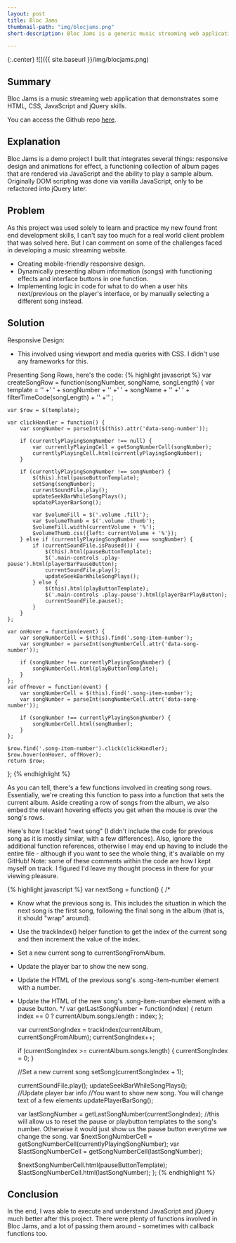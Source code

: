 ```yaml
---
layout: post
title: Bloc Jams
thumbnail-path: "img/blocjams.png"
short-description: Bloc Jams is a generic music streaming web application that hosts a collection of albums and a playable list of songs.

---
```


{:.center}
![]({{ site.baseurl }}/img/blocjams.png)

## Summary

Bloc Jams is a music streaming web application that demonstrates some HTML, CSS, JavaScript and jQuery skills.

You can access the Github repo [here](https://github.com/aizkhaj/bloc-jams).

## Explanation

Bloc Jams is a demo project I built that integrates several things: responsive design and animations for effect, a functioning collection of album pages that are rendered via JavaScript and the ability to play a sample album. Originally DOM scripting was done via vanilla JavaScript, only to be refactored into jQuery later.

## Problem

As this project was used solely to learn and practice my new found front end development skills, I can't say too much for a real world client problem that was solved here. But I can comment on some of the challenges faced in developing a music streaming website.

* Creating mobile-friendly responsive design.
* Dynamically presenting album information (songs) with functioning effects and interface buttons in one function.
* Implementing logic in code for what to do when a user hits next/previous on the player's interface, or by manually selecting a different song instead.

## Solution

Responsive Design:
* This involved using viewport and media queries with CSS. I didn't use any frameworks for this.

Presenting Song Rows, here's the code:
{% highlight javascript %}
var createSongRow = function(songNumber, songName, songLength) {
    var template =
     '<tr class="album-view-song-item">'
    +'  <td class="song-item-number" data-song-number="'+ songNumber +'">' + songNumber + '</td>'
    +'  <td class="song-item-title">' + songName + '</td>'
    +'  <td class="song-item-duration">' + filterTimeCode(songLength) + '</td>'
    +'</tr>'
    ;

    var $row = $(template);

    var clickHandler = function() {
        var songNumber = parseInt($(this).attr('data-song-number'));

        if (currentlyPlayingSongNumber !== null) {
            var currentlyPlayingCell = getSongNumberCell(songNumber);
            currentlyPlayingCell.html(currentlyPlayingSongNumber);
        }

        if (currentlyPlayingSongNumber !== songNumber) {
            $(this).html(pauseButtonTemplate);
            setSong(songNumber);
            currentSoundFile.play();
            updateSeekBarWhileSongPlays();
            updatePlayerBarSong();

            var $volumeFill = $('.volume .fill');
            var $volumeThumb = $('.volume .thumb');
            $volumeFill.width(currentVolume + '%');
            $volumeThumb.css({left: currentVolume + '%'});
        } else if (currentlyPlayingSongNumber === songNumber) {
            if (currentSoundFile.isPaused()) {
                $(this).html(pauseButtonTemplate);
                $('.main-controls .play-pause').html(playerBarPauseButton);
                currentSoundFile.play();
                updateSeekBarWhileSongPlays();
            } else {
                $(this).html(playButtonTemplate);
                $('.main-controls .play-pause').html(playerBarPlayButton);
                currentSoundFile.pause();
            }
        }
    };

    var onHover = function(event) {
        var songNumberCell = $(this).find('.song-item-number');
        var songNumber = parseInt(songNumberCell.attr('data-song-number'));

        if (songNumber !== currentlyPlayingSongNumber) {
            songNumberCell.html(playButtonTemplate);
        }
    };
    var offHover = function(event) {
        var songNumberCell = $(this).find('.song-item-number');
        var songNumber = parseInt(songNumberCell.attr('data-song-number'));

        if (songNumber !== currentlyPlayingSongNumber) {
            songNumberCell.html(songNumber);
        }
    };

    $row.find('.song-item-number').click(clickHandler);
    $row.hover(onHover, offHover);
    return $row;
};
{% endhighlight %}

As you can tell, there's a few functions involved in creating song rows. Essentially, we're creating this function to pass into a function that sets the current album. Aside creating a row of songs from the album, we also embed the relevant hovering effects you get when the mouse is over the song's rows.

Here's how I tackled "next song" (I didn't include the code for previous song as it is mostly similar, with a few differences). Also, ignore the additional function references, otherwise I may end up having to include the entire file - although if you want to see the whole thing, it's available on my GitHub! Note: some of these comments within the code are how I kept myself on track. I figured I'd leave my thought process in there for your viewing pleasure.

{% highlight javascript %}
var nextSong = function() {
/*
- Know what the previous song is. This includes the situation in which the next song is the first song, following the final song in the album (that is, it should "wrap" around).
- Use the trackIndex() helper function to get the index of the current song and then increment the value of the index.
- Set a new current song to currentSongFromAlbum.
- Update the player bar to show the new song.
- Update the HTML of the previous song's .song-item-number element with a number.
- Update the HTML of the new song's .song-item-number element with a pause button.
*/
    var getLastSongNumber = function(index) {
        return index == 0 ? currentAlbum.songs.length : index;
    };

    var currentSongIndex = trackIndex(currentAlbum, currentSongFromAlbum);
    currentSongIndex++;

    if (currentSongIndex >= currentAlbum.songs.length) {
        currentSongIndex = 0;
    }

    //Set a new current song
    setSong(currentSongIndex + 1);

    currentSoundFile.play();
    updateSeekBarWhileSongPlays();    
    //Update player bar info
    //You want to show new song. You will change text of a few elements
    updatePlayerBarSong();

    var lastSongNumber = getLastSongNumber(currentSongIndex);
    //this will allow us to reset the pause or playbutton templates to the song's number. Otherwise it would just show us the pause button everytime we change the song.
    var $nextSongNumberCell = getSongNumberCell(currentlyPlayingSongNumber);
    var $lastSongNumberCell = getSongNumberCell(lastSongNumber);

    $nextSongNumberCell.html(pauseButtonTemplate);
    $lastSongNumberCell.html(lastSongNumber);
};
{% endhighlight %}

## Conclusion

In the end, I was able to execute and understand JavaScript and jQuery much better after this project. There were plenty of functions involved in Bloc Jams, and a lot of passing them around - sometimes with callback functions too.
